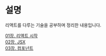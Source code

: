 # 설명<br>

리액트를 다루는 기술을 공부하며 정리한 내용입니다.<br>

[01장. 리액트 시작](https://ssena.notion.site/01-5d367ace467d467b89513bae42c22341)<br />
[02장. JSX](https://ssena.notion.site/02-JSX-f7396d554cdf4a83aec2d8a4b1b5b3fc)<br />
[03장. 컴포넌트](https://ssena.notion.site/03-8c966857e14a4b87892fd3b1ab007a79)
